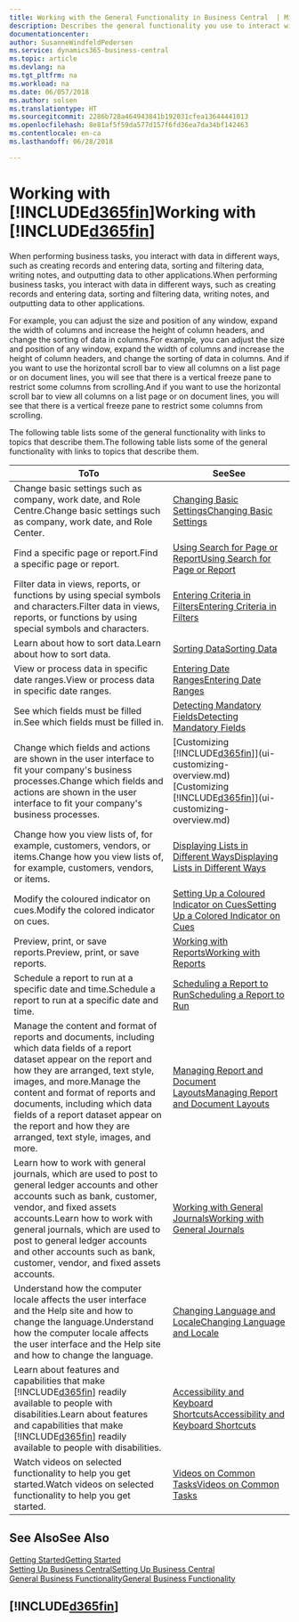 ```yaml
---
title: Working with the General Functionality in Business Central  | Microsoft Docs
description: Describes the general functionality you use to interact with data in Business Central, such as entering values, sorting data, and changing views.
documentationcenter: 
author: SusanneWindfeldPedersen
ms.service: dynamics365-business-central
ms.topic: article
ms.devlang: na
ms.tgt_pltfrm: na
ms.workload: na
ms.date: 06/057/2018
ms.author: solsen
ms.translationtype: HT
ms.sourcegitcommit: 2286b728a464943841b192031cfea13644441013
ms.openlocfilehash: 8e81af5f59da577d157f6fd36ea7da34bf142463
ms.contentlocale: en-ca
ms.lasthandoff: 06/28/2018

---
```

# <a name="working-with-included365finincludesd365finmdmd"></a><span data-ttu-id="5553c-103">Working with [!INCLUDE[d365fin](includes/d365fin_md.md)]</span><span class="sxs-lookup"><span data-stu-id="5553c-103">Working with [!INCLUDE[d365fin](includes/d365fin_md.md)]</span></span>
<span data-ttu-id="5553c-104">When performing business tasks, you interact with data in different ways, such as creating records and entering data, sorting and filtering data, writing notes, and outputting data to other applications.</span><span class="sxs-lookup"><span data-stu-id="5553c-104">When performing business tasks, you interact with data in different ways, such as creating records and entering data, sorting and filtering data, writing notes, and outputting data to other applications.</span></span>

<span data-ttu-id="5553c-105">For example, you can adjust the size and position of any window, expand the width of columns and increase the height of column headers, and change the sorting of data in columns.</span><span class="sxs-lookup"><span data-stu-id="5553c-105">For example, you can adjust the size and position of any window, expand the width of columns and increase the height of column headers, and change the sorting of data in columns.</span></span> <span data-ttu-id="5553c-106">And if you want to use the horizontal scroll bar to view all columns on a list page or on document lines, you will see that there is a vertical freeze pane to restrict some columns from scrolling.</span><span class="sxs-lookup"><span data-stu-id="5553c-106">And if you want to use the horizontal scroll bar to view all columns on a list page or on document lines, you will see that there is a vertical freeze pane to restrict some columns from scrolling.</span></span>

<span data-ttu-id="5553c-107">The following table lists some of the general functionality with links to topics that describe them.</span><span class="sxs-lookup"><span data-stu-id="5553c-107">The following table lists some of the general functionality with links to topics that describe them.</span></span>

| <span data-ttu-id="5553c-108">To</span><span class="sxs-lookup"><span data-stu-id="5553c-108">To</span></span> | <span data-ttu-id="5553c-109">See</span><span class="sxs-lookup"><span data-stu-id="5553c-109">See</span></span> |
| --- | --- |
| <span data-ttu-id="5553c-110">Change basic settings such as company, work date, and Role Centre.</span><span class="sxs-lookup"><span data-stu-id="5553c-110">Change basic settings such as company, work date, and Role Center.</span></span> |[<span data-ttu-id="5553c-111">Changing Basic Settings</span><span class="sxs-lookup"><span data-stu-id="5553c-111">Changing Basic Settings</span></span>](ui-change-basic-settings.md) |
| <span data-ttu-id="5553c-112">Find a specific page or report.</span><span class="sxs-lookup"><span data-stu-id="5553c-112">Find a specific page or report.</span></span> |[<span data-ttu-id="5553c-113">Using Search for Page or Report</span><span class="sxs-lookup"><span data-stu-id="5553c-113">Using Search for Page or Report</span></span>](ui-search.md) |
| <span data-ttu-id="5553c-114">Filter data in views, reports, or functions by using special symbols and characters.</span><span class="sxs-lookup"><span data-stu-id="5553c-114">Filter data in views, reports, or functions by using special symbols and characters.</span></span> |[<span data-ttu-id="5553c-115">Entering Criteria in Filters</span><span class="sxs-lookup"><span data-stu-id="5553c-115">Entering Criteria in Filters</span></span>](ui-enter-criteria-filters.md) |
| <span data-ttu-id="5553c-116">Learn about how to sort data.</span><span class="sxs-lookup"><span data-stu-id="5553c-116">Learn about how to sort data.</span></span> |[<span data-ttu-id="5553c-117">Sorting Data</span><span class="sxs-lookup"><span data-stu-id="5553c-117">Sorting Data</span></span>](ui-sorting.md) |
| <span data-ttu-id="5553c-118">View or process data in specific date ranges.</span><span class="sxs-lookup"><span data-stu-id="5553c-118">View or process data in specific date ranges.</span></span> |[<span data-ttu-id="5553c-119">Entering Date Ranges</span><span class="sxs-lookup"><span data-stu-id="5553c-119">Entering Date Ranges</span></span>](ui-enter-date-ranges.md) |
| <span data-ttu-id="5553c-120">See which fields must be filled in.</span><span class="sxs-lookup"><span data-stu-id="5553c-120">See which fields must be filled in.</span></span> |[<span data-ttu-id="5553c-121">Detecting Mandatory Fields</span><span class="sxs-lookup"><span data-stu-id="5553c-121">Detecting Mandatory Fields</span></span>](ui-mandatory-fields.md) |
| <span data-ttu-id="5553c-122">Change which fields and actions are shown in the user interface to fit your company's business processes.</span><span class="sxs-lookup"><span data-stu-id="5553c-122">Change which fields and actions are shown in the user interface to fit your company's business processes.</span></span> |<span data-ttu-id="5553c-123">[Customizing [!INCLUDE[d365fin](includes/d365fin_md.md)]](ui-customizing-overview.md)</span><span class="sxs-lookup"><span data-stu-id="5553c-123">[Customizing [!INCLUDE[d365fin](includes/d365fin_md.md)]](ui-customizing-overview.md)</span></span> |
| <span data-ttu-id="5553c-124">Change how you view lists of, for example, customers, vendors, or items.</span><span class="sxs-lookup"><span data-stu-id="5553c-124">Change how you view lists of, for example, customers, vendors, or items.</span></span> |[<span data-ttu-id="5553c-125">Displaying Lists in Different Ways</span><span class="sxs-lookup"><span data-stu-id="5553c-125">Displaying Lists in Different Ways</span></span>](across-display-lists-different-views.md) |
| <span data-ttu-id="5553c-126">Modify the coloured indicator on cues.</span><span class="sxs-lookup"><span data-stu-id="5553c-126">Modify the colored indicator on cues.</span></span> |[<span data-ttu-id="5553c-127">Setting Up a Coloured Indicator on Cues</span><span class="sxs-lookup"><span data-stu-id="5553c-127">Setting Up a Colored Indicator on Cues</span></span>](ui-how-setup-colored-indicator-cues.md) |
|<span data-ttu-id="5553c-128">Preview, print, or save reports.</span><span class="sxs-lookup"><span data-stu-id="5553c-128">Preview, print, or save reports.</span></span>|[<span data-ttu-id="5553c-129">Working with Reports</span><span class="sxs-lookup"><span data-stu-id="5553c-129">Working with Reports</span></span>](ui-work-report.md)|
| <span data-ttu-id="5553c-130">Schedule a report to run at a specific date and time.</span><span class="sxs-lookup"><span data-stu-id="5553c-130">Schedule a report to run at a specific date and time.</span></span> |[<span data-ttu-id="5553c-131">Scheduling a Report to Run</span><span class="sxs-lookup"><span data-stu-id="5553c-131">Scheduling a Report to Run</span></span>](ui-work-report.md#ScheduleReport) |
| <span data-ttu-id="5553c-132">Manage the content and format of reports and documents, including which data fields of a report dataset appear on the report and how they are arranged, text style, images, and more.</span><span class="sxs-lookup"><span data-stu-id="5553c-132">Manage the content and format of reports and documents, including which data fields of a report dataset appear on the report and how they are arranged, text style, images, and more.</span></span>|[<span data-ttu-id="5553c-133">Managing Report and Document Layouts</span><span class="sxs-lookup"><span data-stu-id="5553c-133">Managing Report and Document Layouts</span></span>](ui-manage-report-layouts.md) |
| <span data-ttu-id="5553c-134">Learn how to work with general journals, which are used to post to general ledger accounts and other accounts such as bank, customer, vendor, and fixed assets accounts.</span><span class="sxs-lookup"><span data-stu-id="5553c-134">Learn how to work with general journals, which are used to post to general ledger accounts and other accounts such as bank, customer, vendor, and fixed assets accounts.</span></span> |[<span data-ttu-id="5553c-135">Working with General Journals</span><span class="sxs-lookup"><span data-stu-id="5553c-135">Working with General Journals</span></span>](ui-work-general-journals.md) |
|<span data-ttu-id="5553c-136">Understand how the computer locale affects the user interface and the Help site and how to change the language.</span><span class="sxs-lookup"><span data-stu-id="5553c-136">Understand how the computer locale affects the user interface and the Help site and how to change the language.</span></span>|[<span data-ttu-id="5553c-137">Changing Language and Locale</span><span class="sxs-lookup"><span data-stu-id="5553c-137">Changing Language and Locale</span></span>](about-locale-language.md)|
|<span data-ttu-id="5553c-138">Learn about features and capabilities that make [!INCLUDE[d365fin](includes/d365fin_md.md)] readily available to people with disabilities.</span><span class="sxs-lookup"><span data-stu-id="5553c-138">Learn about features and capabilities that make [!INCLUDE[d365fin](includes/d365fin_md.md)] readily available to people with disabilities.</span></span>|[<span data-ttu-id="5553c-139">Accessibility and Keyboard Shortcuts</span><span class="sxs-lookup"><span data-stu-id="5553c-139">Accessibility and Keyboard Shortcuts</span></span>](ui-accessibility.md)|
|<span data-ttu-id="5553c-140">Watch videos on selected functionality to help you get started.</span><span class="sxs-lookup"><span data-stu-id="5553c-140">Watch videos on selected functionality to help you get started.</span></span>|[<span data-ttu-id="5553c-141">Videos on Common Tasks</span><span class="sxs-lookup"><span data-stu-id="5553c-141">Videos on Common Tasks</span></span>](across-videos.md)|  

## <a name="see-also"></a><span data-ttu-id="5553c-142">See Also</span><span class="sxs-lookup"><span data-stu-id="5553c-142">See Also</span></span>
[<span data-ttu-id="5553c-143">Getting Started</span><span class="sxs-lookup"><span data-stu-id="5553c-143">Getting Started</span></span>](product-get-started.md)  
[<span data-ttu-id="5553c-144">Setting Up Business Central</span><span class="sxs-lookup"><span data-stu-id="5553c-144">Setting Up Business Central</span></span>](setup.md)  
[<span data-ttu-id="5553c-145">General Business Functionality</span><span class="sxs-lookup"><span data-stu-id="5553c-145">General Business Functionality</span></span>](ui-across-business-areas.md)  

## [!INCLUDE[d365fin](includes/free_trial_md.md)]  
 

